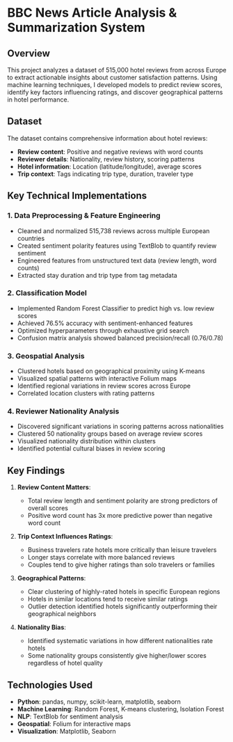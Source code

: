 # BBC News Article Analysis & Summarization System

## Overview
This project analyzes a dataset of 515,000 hotel reviews from across Europe to extract actionable insights about customer satisfaction patterns. Using machine learning techniques, I developed models to predict review scores, identify key factors influencing ratings, and discover geographical patterns in hotel performance.

## Dataset
The dataset contains comprehensive information about hotel reviews:
- **Review content**: Positive and negative reviews with word counts
- **Reviewer details**: Nationality, review history, scoring patterns
- **Hotel information**: Location (latitude/longitude), average scores
- **Trip context**: Tags indicating trip type, duration, traveler type

## Key Technical Implementations

### 1. Data Preprocessing & Feature Engineering
- Cleaned and normalized 515,738 reviews across multiple European countries
- Created sentiment polarity features using TextBlob to quantify review sentiment
- Engineered features from unstructured text data (review length, word counts)
- Extracted stay duration and trip type from tag metadata

### 2. Classification Model
- Implemented Random Forest Classifier to predict high vs. low review scores
- Achieved 76.5% accuracy with sentiment-enhanced features
- Optimized hyperparameters through exhaustive grid search
- Confusion matrix analysis showed balanced precision/recall (0.76/0.78)

### 3. Geospatial Analysis
- Clustered hotels based on geographical proximity using K-means
- Visualized spatial patterns with interactive Folium maps
- Identified regional variations in review scores across Europe
- Correlated location clusters with rating patterns

### 4. Reviewer Nationality Analysis
- Discovered significant variations in scoring patterns across nationalities
- Clustered 50 nationality groups based on average review scores
- Visualized nationality distribution within clusters
- Identified potential cultural biases in review scoring

## Key Findings

1. **Review Content Matters**: 
   - Total review length and sentiment polarity are strong predictors of overall scores
   - Positive word count has 3x more predictive power than negative word count

2. **Trip Context Influences Ratings**:
   - Business travelers rate hotels more critically than leisure travelers
   - Longer stays correlate with more balanced reviews
   - Couples tend to give higher ratings than solo travelers or families

3. **Geographical Patterns**:
   - Clear clustering of highly-rated hotels in specific European regions
   - Hotels in similar locations tend to receive similar ratings
   - Outlier detection identified hotels significantly outperforming their geographical neighbors

4. **Nationality Bias**:
   - Identified systematic variations in how different nationalities rate hotels
   - Some nationality groups consistently give higher/lower scores regardless of hotel quality

## Technologies Used
- **Python**: pandas, numpy, scikit-learn, matplotlib, seaborn
- **Machine Learning**: Random Forest, K-means clustering, Isolation Forest
- **NLP**: TextBlob for sentiment analysis
- **Geospatial**: Folium for interactive maps
- **Visualization**: Matplotlib, Seaborn
